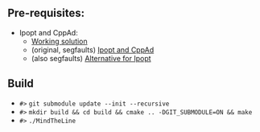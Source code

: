 ## Pre-requisites:

- Ipopt and CppAd:
    - [Working solution](https://github.com/udacity/CarND-MPC-Project/issues/34#issuecomment-412305069)  
    - (original, segfaults) [Ipopt and CppAd](https://github.com/udacity/CarND-MPC-Quizzes/blob/master/install_Ipopt_CppAD.md)
    - (also segfaults) [Alternative for Ipopt](https://github.com/udacity/CarND-MPC-Project/issues/22#issuecomment-379532837)


## Build
- `#>` `git submodule update --init --recursive`
- `#>` `mkdir build && cd build && cmake .. -DGIT_SUBMODULE=ON && make`
- `#>` `./MindTheLine`
